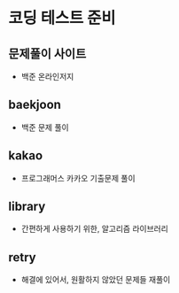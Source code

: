 # 코딩 테스트 준비

## 문제풀이 사이트
- 백준 온라인저지

## baekjoon
- 백준 문제 풀이

## kakao
- 프로그래머스 카카오 기출문제 풀이

## library
- 간편하게 사용하기 위한, 알고리즘 라이브러리

## retry
- 해결에 있어서, 원활하지 않았던 문제들 재풀이